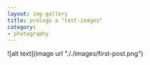 ```yaml
---
layout: img-gallery
title: prólogo a "test-images"
category: 
- photography
---
```





![alt text](image url "././images/first-post.png")
